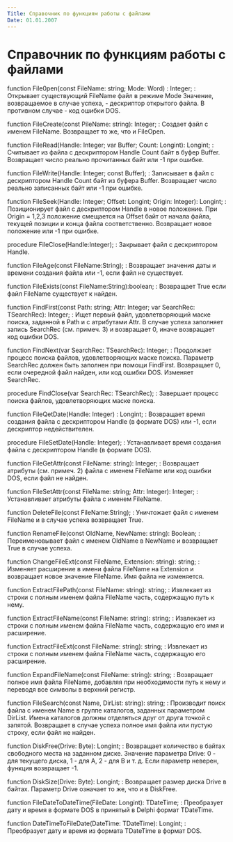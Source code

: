 ```yaml
---
Title: Справочник по функциям работы с файлами
Date: 01.01.2007
---
```



Справочник по функциям работы с файлами
=======================================

function File0pen(const FileName: string; Mode: Word) : Integer;
: Открывает существующий FileName файл в режиме Mode  Значение,
возвращаемое в случае успеха, - дескриптор открытого файла. В
противном случае - код ошибки DOS.

function FileCreate(const PileName: string): Integer;
: Создает файл с именем FileName. Возвращает то же, что и FileOpen.

function FileRead(Handle: Integer; var Buffer; Count: Longint): Longint;
: Считывает из файла с дескриптором Handle Count байт в буфер
Buffer. Возвращает число реально прочитанных байт или -1 при ошибке.

function FileWrite(Handle: Integer; const Buffer);
: Записывает в файл с дескриптором Handle Count байт из буфера Buffer.
Возвращает число реально записанных байт или -1 при ошибке.

function FileSeek(Handle: Integer; Offset: Longint; Origin: Integer): Longint;
: Позиционирует файл с дескриптором Handle в новое положение.
При Origin = 1,2,3 положение смещается на Offset байт от начала файла,
текущей позиции и конца файла соответственно.
Возвращает новое положение или -1 при ошибке.

procedure FileClose(Handle:Integer);
: Закрывает файл с дескриптором Handle.

function FileAge(const FileName:String);
: Возвращает значения даты и времени создания файла
или -1, если файл не существует.

function FileExists(const FileName:String):boolean;
: Возвращает True если файл FileName существует к найден.

function FindFirst(const Path: string; Attr: Integer; var SearchRec: TSearchRec): Integer;
: Ищет первый файл, удовлетворяющий маске поиска, заданной в Path и с атрибутами Attr.
В случае успеха заполняет запись SearchRec (см. примеч. 3) и возвращает 0,
иначе возвращает код ошибки DOS.

function FindNext(var SearchRec: TSearchRec): Integer;
: Продолжает процесс поиска файлов, удовлетворяющих маске поиска.
Параметр SearchRec должен быть заполнен при помощи FindFirst.
Возвращает 0, если очередной файл найден, или код ошибки DOS.
Изменяет SearchRec.

procedure FindClose(var SearchRec: TSearchRec);
: Завершает процесс поиска файлов, удовлетворяющих маске поиска.

function FileQetDate(Handle: Integer) : Longint;
: Возвращает время создания файла с дескриптором Handle (в формате DOS)
или -1, если дескриптор недействителен.

procedure FileSetDate(Handle: Integer);
: Устанавливает время создания файла с дескриптором Handle (в формате DOS).

function FileGetAttr(const FileName: string): Integer;
: Возвращает атрибуты (см. примеч. 2) файла с именем FileName
 или код ошибки DOS, если файл не найден.

function FileSetAttr(const FileName: string; Attr: Integer): Integer;
: Устанавливает атрибуты файла с именем FileName.

function DeleteFile(const FileName:String);
: Уничтожает файл с именем FileName и в случае успеха возвращает True.

function RenameFile(const OldName, NewName: string): Boolean;
: Переименовывает файл с именем OldName в NewName
и возвращает True в случае успеха.

function ChangeFileExt(const FileName, Extension: string): string;
: Изменяет расширение в имени файла FileName на Extension
и возвращает новое значение FileName.
Имя файла не изменяется.

function ExtractFilePath(const FileName: string): string;
: Извлекает из строки с полным именем файла FileName часть,
содержащую путь к нему.

function ExtractFileName(const FileName: string): string;
: Извлекает из строки с полным именем файла FileName часть,
содержащую его имя и расширение.

function ExtractFileExt(const FileName: string): string;
: Извлекает из строки с полным именем файла FileName часть,
содержащую его расширение.

function ExpandFileName(const FileName: string): string;
: Возвращает полное имя файла FileName,
добавляя при необходимости путь к нему
и переводя все символы в верхний регистр.

function FileSearch(const Name, DirList: string): string;
: Производит поиск файла с именем Name в группе каталогов,
заданных параметром DirList.
Имена каталогов должны отделяться друг от друга точкой с запятой.
Возвращает в случае успеха полное имя файла или пустую строку, если файл не найден.

function DiskFree(Drive: Byte): Longint;
: Возвращает количество в байтах свободного места на заданном диске.
Значение параметра Drive: 0 - для текущего диска, 1 - для А, 2 - для В и т. д.
Если параметр неверен, функция возвращает -1.

function DiskSize(Drive: Byte): Longint;
: Возвращает размер диска Drive в байтах.
Параметр Drive означает то же, что и в DiskFree.

function FileDateToDateTime(FileDate: Longint): TDateTime;
: Преобразует дату и время в формате DOS
в принятый в Delphi формат TDateTime.

function DateTimeToFileDate(DateTime: TDateTime): Longint;
: Преобразует дату и время из формата TDateTime в формат DOS.
